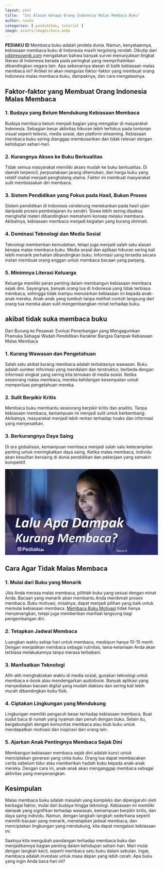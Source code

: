 ```yaml
---
layout: post
title:  "Ini Alasan Kenapa Orang Indonesia Malas Membaca Buku"
author: nanda
categories: [ pendidikan, tutorial ]
image: assets/images/baca.webp
---
```

**PEDIAKU ID** Membaca buku adalah jendela dunia. Namun, kenyataannya, kebiasaan membaca buku di Indonesia masih tergolong rendah. Dikutip dari [odstresownik.com](https://odstresownik.com) mengatakan bahwa banyak survei menunjukkan tingkat literasi di Indonesia berada pada peringkat yang memprihatinkan dibandingkan negara lain. Apa sebenarnya alasan di balik kebiasaan malas membaca ini? Artikel ini akan mengulas faktor-faktor yang membuat orang Indonesia malas membaca buku, dampaknya, dan cara mengatasinya.

## Faktor-faktor yang Membuat Orang Indonesia Malas Membaca

### 1. Budaya yang Belum Mendukung Kebiasaan Membaca

Budaya membaca belum menjadi bagian yang mengakar di masyarakat Indonesia. Sebagian besar aktivitas hiburan lebih terfokus pada tontonan visual seperti televisi, media sosial, dan platform streaming. Kebiasaan membaca buku sering dianggap membosankan dan tidak relevan dengan kehidupan sehari-hari.

### 2. Kurangnya Akses ke Buku Berkualitas

Tidak semua masyarakat memiliki akses mudah ke buku berkualitas. Di daerah terpencil, perpustakaan jarang ditemukan, dan harga buku yang relatif mahal menjadi penghalang utama. Faktor ini membuat masyarakat sulit membiasakan diri membaca.

### 3. Sistem Pendidikan yang Fokus pada Hasil, Bukan Proses

Sistem pendidikan di Indonesia cenderung menekankan pada hasil ujian daripada proses pembelajaran itu sendiri. Siswa lebih sering dipaksa menghafal materi dibandingkan memahami konsep melalui membaca. Akibatnya, kebiasaan membaca menjadi kegiatan yang kurang diminati.

### 4. Dominasi Teknologi dan Media Sosial
Teknologi memberikan kemudahan, tetapi juga menjadi salah satu alasan kenapa malas membaca buku. Media sosial dan aplikasi hiburan sering kali lebih menarik perhatian dibandingkan buku. Informasi yang tersedia secara instan membuat orang enggan untuk membaca bacaan yang panjang.

### 5. Minimnya Literasi Keluarga
Keluarga memiliki peran penting dalam membangun kebiasaan membaca sejak dini. Sayangnya, banyak orang tua di Indonesia yang tidak terbiasa membaca, sehingga tidak mampu menularkan kebiasaan ini kepada anak-anak mereka. Anak-anak yang tumbuh tanpa melihat contoh langsung dari orang tua mereka akan sulit mengembangkan minat terhadap buku.

## akibat tidak suka membaca buku
Dari Burung ke Pesawat: Evolusi Penerbangan yang Mengagumkan
Pramuka Sebagai Wadah Pendidikan Karakter Bangsa
Dampak Kebiasaan Malas Membaca
### 1. Kurang Wawasan dan Pengetahuan
Salah satu akibat kurang membaca adalah terbatasnya wawasan. Buku adalah sumber informasi yang mendalam dan terstruktur, berbeda dengan informasi singkat yang sering kita temukan di media sosial. Ketika seseorang malas membaca, mereka kehilangan kesempatan untuk memperluas pengetahuan mereka.

### 2. Sulit Berpikir Kritis
Membaca buku membantu seseorang berpikir kritis dan analitis. Tanpa kebiasaan membaca, kemampuan ini menjadi sulit untuk berkembang. Akibatnya, masyarakat menjadi lebih rentan terhadap hoaks dan informasi yang menyesatkan.

### 3. Berkurangnya Daya Saing
Di era globalisasi, kemampuan membaca menjadi salah satu keterampilan penting untuk meningkatkan daya saing. Ketika malas membaca, individu akan kesulitan bersaing di dunia pendidikan dan pekerjaan yang semakin kompetitif.

![Agar tidak malas membaca](/assets/images/baca2.webp)
## Cara Agar Tidak Malas Membaca
### 1. Mulai dari Buku yang Menarik
Jika Anda merasa malas membaca, pilihlah buku yang sesuai dengan minat Anda. Bacaan yang menarik akan membantu Anda menikmati proses membaca. Buku motivasi, misalnya, dapat menjadi pilihan yang baik untuk memulai kebiasaan membaca. [Membaca Buku Motivasi](https://odstresownik.com/mengapa-buku-motivasi-dapat-meningkatkan-kesehatan-mental-anda/) tidak hanya menyenangkan, tetapi juga memberikan manfaat langsung bagi pengembangan diri.

### 2. Tetapkan Jadwal Membaca
Luangkan waktu setiap hari untuk membaca, meskipun hanya 10-15 menit. Dengan menjadikan membaca sebagai rutinitas, lama-kelamaan Anda akan terbiasa melakukannya tanpa merasa terbebani.

### 3. Manfaatkan Teknologi
Alih-alih menghabiskan waktu di media sosial, gunakan teknologi untuk membaca e-book atau mendengarkan audiobook. Banyak aplikasi yang menyediakan bacaan digital yang mudah diakses dan sering kali lebih murah dibandingkan buku fisik.

### 4. Ciptakan Lingkungan yang Mendukung
Lingkungan memiliki pengaruh besar terhadap kebiasaan membaca. Buat sudut baca di rumah yang nyaman dan penuh dengan buku. Selain itu, bergabunglah dengan komunitas membaca atau klub buku untuk mendapatkan motivasi dan inspirasi dari orang lain.

### 5. Ajarkan Anak Pentingnya Membaca Sejak Dini
Membangun kebiasaan membaca sejak dini adalah kunci untuk menciptakan generasi yang cinta buku. Orang tua dapat membacakan cerita sebelum tidur atau memberikan hadiah buku kepada anak-anak mereka. Dengan cara ini, anak-anak akan menganggap membaca sebagai aktivitas yang menyenangkan.

## Kesimpulan
Malas membaca buku adalah masalah yang kompleks dan dipengaruhi oleh berbagai faktor, mulai dari budaya hingga teknologi. Kebiasaan ini memiliki dampak yang signifikan terhadap wawasan, kemampuan berpikir kritis, dan daya saing individu. Namun, dengan langkah-langkah sederhana seperti memilih bacaan yang menarik, menetapkan jadwal membaca, dan menciptakan lingkungan yang mendukung, kita dapat mengatasi kebiasaan ini.

Saatnya kita mengubah pandangan terhadap membaca buku dan menjadikannya bagian penting dalam kehidupan sehari-hari. Mari mulai dengan langkah kecil, seperti membaca satu buku dalam sebulan. Ingat, membaca adalah investasi untuk masa depan yang lebih cerah. Apa buku yang ingin Anda baca hari ini?
